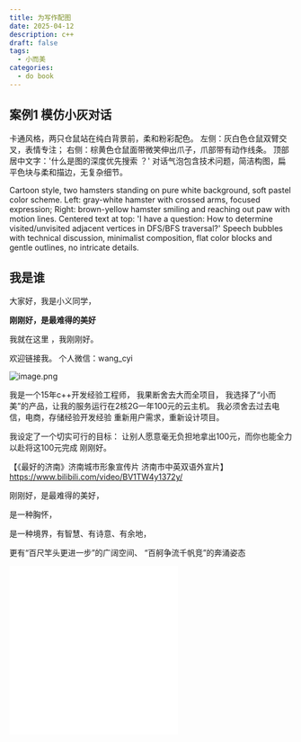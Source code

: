 ```yaml
---
title: 为写作配图
date: 2025-04-12
description: c++
draft: false
tags:
  - 小而美
categories:
  - do book
---
```



## 案例1  模仿小灰对话

卡通风格，两只仓鼠站在纯白背景前，柔和粉彩配色。
左侧：灰白色仓鼠双臂交叉，表情专注；
右侧：棕黄色仓鼠面带微笑伸出爪子，爪部带有动作线条。
顶部居中文字：'什么是图的深度优先搜索 ？'
对话气泡包含技术问题，简洁构图，扁平色块与柔和描边，无复杂细节。


Cartoon style, two hamsters standing on pure white background, soft pastel color scheme. Left: gray-white hamster with crossed arms, focused expression; Right: brown-yellow hamster smiling and reaching out paw with motion lines. Centered text at top: 'I have a question: How to determine visited/unvisited adjacent vertices in DFS/BFS traversal?' Speech bubbles with technical discussion, minimalist composition, flat color blocks and gentle outlines, no intricate details.



## 我是谁

大家好，我是小义同学，

**刚刚好，是最难得的美好**

我就在这里 ，我刚刚好。

欢迎链接我。 个人微信：wang_cyi


![image.png](https://s2.loli.net/2025/04/03/1Qbo8463tKEqkeT.png)


我是一个15年c++开发经验工程师，
我果断舍去大而全项目，
我选择了“小而美”的产品，让我的服务运行在2核2G一年100元的云主机。
我必须舍去过去电信，电商，存储经验开发经验
重新用户需求，重新设计项目。

我设定了一个切实可行的目标：
让别人愿意毫无负担地拿出100元，而你也能全力以赴将这100元完成
刚刚好。

【《最好的济南》济南城市形象宣传片 济南市中英双语外宣片】
https://www.bilibili.com/video/BV1TW4y1372y/

刚刚好，是最难得的美好，

是一种胸怀，

是一种境界，有智慧、有诗意、有余地，

更有“百尺竿头更进一步”的广阔空间、
“百舸争流千帆竞”的奔涌姿态
<iframe src="//player.bilibili.com/player.html?isOutside=true&aid=947706170&bvid=BV1TW4y1372y&cid=1001200489&p=1" scrolling="no" border="0" frameborder="no" framespacing="0" allowfullscreen="true"></iframe>

<iframe src="//player.bilibili.com/player.html?isOutside=true&aid=947706170&bvid=BV1TW4y1372y&cid=1001200489&p=1" scrolling="no" border="0" frameborder="no" framespacing="0" allowfullscreen="true"></iframe>






